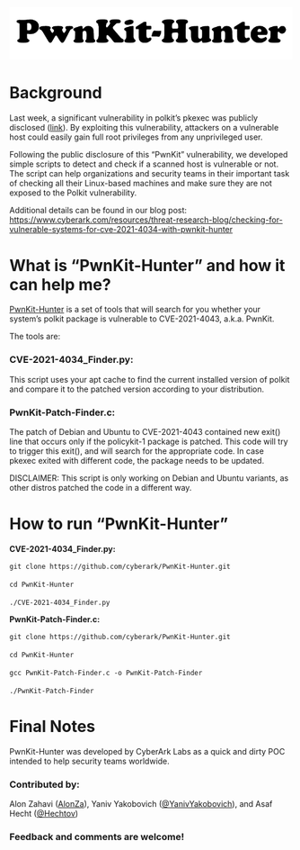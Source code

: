 <p align="center">
  <img src="https://github.com/Hechtov/Photos/blob/master/PwnKit-Hunter/PwnKit-Hunter%20logo1.png">
</p>
  
# Background

Last week, a significant vulnerability in polkit’s pkexec was publicly disclosed ([link](https://blog.qualys.com/vulnerabilities-threat-research/2022/01/25/pwnkit-local-privilege-escalation-vulnerability-discovered-in-polkits-pkexec-cve-2021-4034)). By exploiting this vulnerability, attackers on a vulnerable host could easily gain full root privileges from any unprivileged user.

Following the public disclosure of this “PwnKit” vulnerability, we developed simple scripts to detect and check if a scanned host is vulnerable or not. The script can help organizations and security teams in their important task of checking all their Linux-based machines and make sure they are not exposed to the Polkit vulnerability.

Additional details can be found in our blog post:  
https://www.cyberark.com/resources/threat-research-blog/checking-for-vulnerable-systems-for-cve-2021-4034-with-pwnkit-hunter


# What is “PwnKit-Hunter” and how it can help me?

[PwnKit-Hunter](https://github.com/cyberark/PwnKit-Hunter) is a set of tools that will search for you whether your system’s polkit package is vulnerable to CVE-2021-4043, a.k.a. PwnKit.
  
The tools are:
  
### CVE-2021-4034_Finder.py:

This script uses your apt cache to find the current installed version of polkit and compare it to the patched version according to your distribution.

### PwnKit-Patch-Finder.c:

The patch of Debian and Ubuntu to CVE-2021-4043 contained new exit() line that occurs only if the policykit-1 package is patched. This code will try to trigger this exit(), and will search for the appropriate code. In case pkexec exited with different code, the package needs to be updated.

DISCLAIMER: This script is only working on Debian and Ubuntu variants, as other distros patched the code in a different way.


# How to run “PwnKit-Hunter”

**CVE-2021-4034_Finder.py:**

```
git clone https://github.com/cyberark/PwnKit-Hunter.git

cd PwnKit-Hunter

./CVE-2021-4034_Finder.py
```
  
**PwnKit-Patch-Finder.c:**

```
git clone https://github.com/cyberark/PwnKit-Hunter.git

cd PwnKit-Hunter

gcc PwnKit-Patch-Finder.c -o PwnKit-Patch-Finder

./PwnKit-Patch-Finder
```
  
# Final Notes
PwnKit-Hunter was developed by CyberArk Labs as a quick and dirty POC intended to help security teams worldwide.  
    
### Contributed by:  
Alon Zahavi ([AlonZa](https://www.linkedin.com/in/alon-zahavi-529499143)), Yaniv Yakobovich ([@YanivYakobovich](https://twitter.com/YanivYakobovich)), and Asaf Hecht ([@Hechtov](https://twitter.com/Hechtov))  
  
### Feedback and comments are welcome!  

